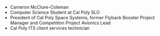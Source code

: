 - Cameron McClure-Coleman
- Computer Science Student at Cal Poly SLO
- President of Cal Poly Space Systems, former Flyback Booster Project Manager and Competition Project Avionics Lead
- Cal Poly ITS client services technician

<!---
camjmc03/camjmc03 is a ✨ special ✨ repository because its `README.md` (this file) appears on your GitHub profile.
You can click the Preview link to take a look at your changes.
--->
